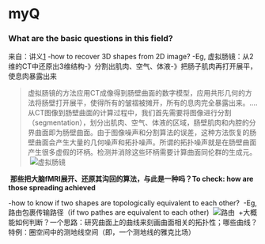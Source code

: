 # myQ 

### What are the basic questions in this field?
  来自：讲义[1](https://mp.weixin.qq.com/s/Dgrf_Slxp-I7xw6uUf4JnA)
-how to recover 3D shapes from 2D image?
  -Eg, 虚拟肠镜：从2维的CT中还原出3维结构-》分割出肌肉、空气、体液-》把肠子肌肉再打开展平，使息肉暴露出来
  >虚拟肠镜的方法应用CT成像得到肠壁曲面的数字模型，应用共形几何的方法将肠壁打开展平，使得所有的皱褶被摊开，所有的息肉完全暴露出来。....从CT图像到肠壁曲面的计算过程中，我们首先需要将图像进行分割（segmentation），划分出肌肉、空气、体液的区域，肠壁肌肉和内腔的分界曲面即为肠壁曲面。由于图像噪声和分割算法的误差，这种方法恢复的肠壁曲面会产生大量的几何噪声和拓扑噪声。所谓的拓扑噪声就是在肠壁曲面产生很多虚假的环柄。检测并消除这些环柄需要计算曲面同伦群的生成元。
  ![虚拟肠镜](http://mmbiz.qpic.cn/mmbiz/JcQsXQ30gelKfxLQvqgg6ON1Eic7t2icWK47SmlrENOaeNe86OA3v3FYMsnkfHhTPPx7IEueNO7KV994MzaTxH3g/640?wx_fmt=png&tp=webp&wxfrom=5&wx_lazy=1)
  
  **那些把大脑fMRI展开、还原其沟回的算法，与此是一种吗？To check: how are those spreading achieved**
  
-how to know if two shapes are topologically equivalent to each other?
  -Eg, 路由包裹传输路径（if two pathes are equivalent to each other)
  ![路由](http://mmbiz.qpic.cn/mmbiz_png/JcQsXQ30gemb9v5DAP7s9bylkE3eCnhL0Dnxibd36eZDrjFxhMCNgAEj8ibZ1jPiaibOIcT1a0W8osXDuWxmfqicEug/640?wx_fmt=png&tp=webp&wxfrom=5&wx_lazy=1)
  +大概能如何判断？一个思路：研究曲面上的曲线来刻画曲面相关的拓扑性；哪些曲线？特例：圈空间中的测地线空间（即，一个测地线的雅克比场）

#
  

